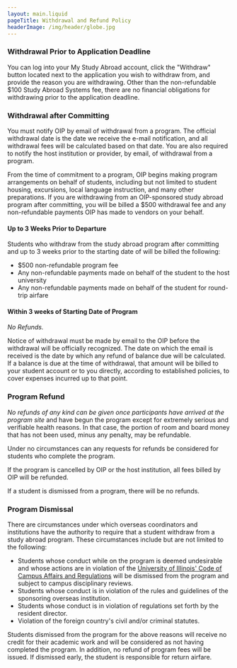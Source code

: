 ```yaml
---
layout: main.liquid
pageTitle: Withdrawal and Refund Policy
headerImage: /img/header/globe.jpg
---
```


### Withdrawal Prior to Application Deadline
You can log into your My Study Abroad account, click the "Withdraw" button located next to the application you wish to withdraw from, and provide the reason you are withdrawing. Other than the non-refundable $100 Study Abroad Systems fee, there are no financial obligations for withdrawing prior to the application deadline.

### Withdrawal after Committing
You must notify OIP by email of withdrawal from a program. The official withdrawal date is the date we receive the e-mail notification, and all withdrawal fees will be calculated based on that date. You are also required to notify the host institution or provider, by email, of withdrawal from a program.

From the time of commitment to a program, OIP begins making program arrangements on behalf of students, including but not limited to student housing, excursions, local language instruction, and many other preparations. If you are withdrawing from an OIP-sponsored study abroad program after committing, you will be billed a $500 withdrawal fee and any non-refundable payments OIP has made to vendors on your behalf.

#### Up to 3 Weeks Prior to Departure
Students who withdraw from the study abroad program after committing and up to 3 weeks prior to the starting date of will be billed the following:
* $500 non-refundable program fee
* Any non-refundable payments made on behalf of the student to the host university
* Any non-refundable payments made on behalf of the student for round-trip airfare

#### Within 3 weeks of Starting Date of Program
_No Refunds._

Notice of withdrawal must be made by email to the OIP before the withdrawal will be officially recognized. The date on which the email is received is the date by which any refund of balance due will be calculated. If a balance is due at the time of withdrawal, that amount will be billed to your student account or to you directly, according to established policies, to cover expenses incurred up to that point.

### Program Refund
_No refunds of any kind can be given once participants have arrived at the program site_ and have begun the program except for extremely serious and verifiable health reasons. In that case, the portion of room and board money that has not been used, minus any penalty, may be refundable.

Under no circumstances can any requests for refunds be considered for students who complete the program.

If the program is cancelled by OIP or the host institution, all fees billed by OIP will be refunded.

If a student is dismissed from a program, there will be no refunds.

### Program Dismissal
There are circumstances under which overseas coordinators and institutions have the authority to require that a student withdraw from a study abroad program. These circumstances include but are not limited to the following:

* Students whose conduct while on the program is deemed undesirable and whose actions are in violation of the [University of Illinois' Code of Campus Affairs and Regulations](http://studentcode.illinois.edu/) will be dismissed from the program and subject to campus disciplinary reviews.
* Students whose conduct is in violation of the rules and guidelines of the sponsoring overseas institution.
* Students whose conduct is in violation of regulations set forth by the resident director.
* Violation of the foreign country's civil and/or criminal statutes.

Students dismissed from the program for the above reasons will receive no credit for their academic work and will be considered as not having completed the program. In addition, no refund of program fees will be issued. If dismissed early, the student is responsible for return airfare.